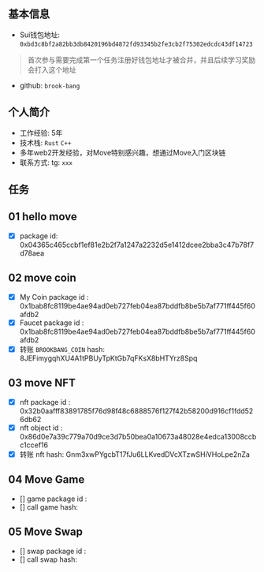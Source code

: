 ## 基本信息
- Sui钱包地址: `0xbd3c8bf2a82bb3db8420196bd4872fd93345b2fe3cb2f75302edcdc43df14723`
> 首次参与需要完成第一个任务注册好钱包地址才被合并，并且后续学习奖励会打入这个地址
- github: `brook-bang`

## 个人简介
- 工作经验: 5年
- 技术栈: `Rust` `C++`
- 多年web2开发经验，对Move特别感兴趣，想通过Move入门区块链
- 联系方式: tg: `xxx` 

## 任务

##   01 hello move  
- [x] package id: 0x04365c465ccbf1ef81e2b2f7a1247a2232d5e1412dcee2bba3c47b78f7d78aea

##   02 move coin
- [x] My Coin package id : 0x1bab8fc8119be4ae94ad0eb727feb04ea87bddfb8be5b7af771ff445f60afdb2
- [x] Faucet package id : 0x1bab8fc8119be4ae94ad0eb727feb04ea87bddfb8be5b7af771ff445f60afdb2
- [x] 转账 `BROOKBANG_COIN` hash: 8JEFimygqhXU4A1tPBUyTpKtGb7qFKsX8bHTYrz8Spq

##   03 move NFT
- [x] nft package id : 0x32b0aafff83891785f76d98f48c6888576f127f42b58200d916cf1fdd526db62
- [x] nft object id : 0x86d0e7a39c779a70d9ce3d7b50bea0a10673a48028e4edca13008ccbc1ccef16
- [x] 转账 nft hash: Gnm3xwPYgcbT17fJu6LLKvedDVcXTzwSHiVHoLpe2nZa

##   04 Move Game
- [] game package id :
- [] call game hash:

##   05 Move Swap
- [] swap package id :
- [] call swap hash:
